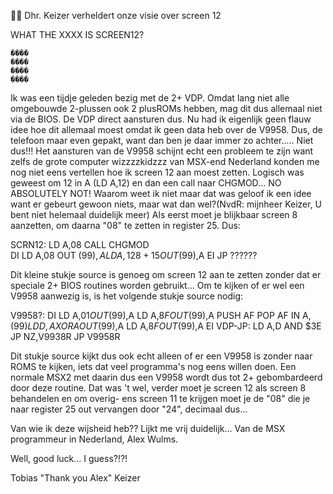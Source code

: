  Dhr. Keizer verheldert onze visie over screen 12

  WHAT THE XXXX IS SCREEN12?

    ����
    ����
    ����
    ����


 Ik was een tijdje geleden bezig met de 2+ VDP. Omdat lang niet
 alle omgebouwde 2-plussen ook 2 plusROMs hebben,  mag dit dus
 allemaal niet via de BIOS. De VDP direct aansturen dus.
 Nu had ik eigenlijk geen flauw idee hoe dit allemaal moest
 omdat ik geen data heb over de V9958. Dus, de telefoon maar
 even gepakt, want dan ben je daar immer zo achter..... Niet
 dus!!! Het aansturen van de V9958 schijnt echt een probleem
 te zijn want zelfs de grote computer wizzzzkidzzz van MSX-end
 Nederland konden me nog niet eens vertellen hoe ik screen 12
 aan moest zetten.  Logisch was geweest om 12 in A (LD A,12)
 en dan een call naar CHGMOD... NO ABSOLUTELY NOT! Waarom
 weet ik niet maar dat was geloof ik een idee want er gebeurt
 gewoon niets, maar wat dan wel?(NvdR: mijnheer Keizer, U
 bent niet helemaal duidelijk meer)
 Als eerst moet je blijkbaar screen 8 aanzetten, om daarna
 "08" te zetten in register 25. Dus:

 SCRN12: LD   A,08
         CALL CHGMOD     
         DI
         LD   A,08
         OUT  ($99),A
         LD   A,128+15
         OUT  ($99),A
         EI
         JP   ??????

 Dit kleine stukje source is genoeg  om screen 12 aan te zetten
 zonder dat  er speciale  2+ BIOS  routines worden  gebruikt...
 Om te kijken of er wel een V9958 aanwezig is,  is het volgende
 stukje source nodig:

 V9958?: DI
         LD A,$01
         OUT ($99),A
         LD A,$8F
         OUT ($99),A
         PUSH AF
         POP AF
         IN A,($99)
         LD D,A
         XOR A
         OUT ($99),A
         LD A,$8F
         OUT ($99),A
         EI
 VDP-JP: LD A,D
         AND $3E
         JP NZ,V9938R
         JP    V9958R

 Dit stukje source kijkt dus ook echt alleen of er een V9958 is
 zonder naar ROMS te kijken, iets dat veel programma's nog eens
 willen doen. Een  normale MSX2 met daarin  dus een V9958 wordt
 dus tot 2+  gebombardeerd  door deze routine.  Dat was 't wel,
 verder moet je screen 12 als screen 8 behandelen en om overig-
 ens screen 11 te krijgen moet je  de "08" die je naar register
 25 out vervangen door "24", decimaal dus...

 Van wie ik deze wijsheid heb?? Lijkt me vrij duidelijk...
 Van de MSX programmeur in Nederland, Alex Wulms.

 Well, good luck... I guess?!?!

Tobias "Thank you Alex" Keizer

